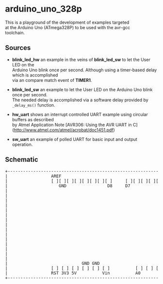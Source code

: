 # arduino_uno_328p

This is a playground of the development of examples targeted  
at the Arduino Uno (ATmega328P) to be used with the avr-gcc  
toolchain.

## Sources

* __blink_led_hw__ an example in the veins of __blink_led_sw__ to let the User LED on the  
  Arduino Uno blink once per second. Although using a timer-based delay which is accomplished  
  via an compare match event of __TIMER1__.

* __blink_led_sw__ an example to let the User LED on the Arduino Uno blink once per second.  
  The needed delay is accomplished via a software delay provided by `_delay_ms()` function.

* __hw_uart__ shows an interrupt controlled UART example using circular buffers as described  
  by Atmel Application Note [AVR306: Using the AVR UART in C] (http://www.atmel.com/atmel/acrobat/doc1451.pdf)

* __sw_uart__ an example of polled UART for basic input and output operation.  

## Schematic

<pre>
+-----------------------------------------------------------------------+
|                 AREF                                           TX RX  |
|                 [ ][ ][ ][ ][ ][ ][ ][ ]     [ ][ ][ ][ ][ ][ ][ ][ ] |
|                    GND                D8     D7             D2        |
|                                                                       |
|                                                                       |
|                                                                       |
|                                                                       |
|                                                                       |
|                                                                       |
|                                                                       |
|                                                                       |
|                                                                       |
|                                                              +-----+  |
|                                                              |[] []|  |
|                                                              |[] []|  |
|                                                              |[] []|  |
|                                                              +-ISP-+  |
|                                                                       |
|                             GND GND                                   |
|                 [ ] [ ] [ ] [ ] [ ] [ ]          [ ] [ ] [ ] [ ] [ ]  |
|                 RST 3V3 5V          Vin          A0              A5   |
+-----------------------------------------------------------------------+
</pre>
